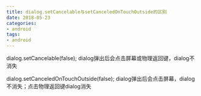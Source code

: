 ```yaml
---
title: dialog.setCancelable与setCanceledOnTouchOutside的区别
date: 2018-05-23
categories: 
- android
tags: 
- android
---
```


dialog.setCancelable(false);
dialog弹出后会点击屏幕或物理返回键，dialog不消失


dialog.setCanceledOnTouchOutside(false);
dialog弹出后会点击屏幕，dialog不消失；点击物理返回键dialog消失



